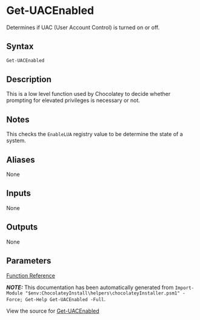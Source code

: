 ﻿---
Title: Get-UACEnabled
Description: Information on Get-UACEnabled function
RedirectFrom: docs/helpers-get-uacenabled
ShowInNavbar: false
ShowInSidebar: false
---

# Get-UACEnabled

<!-- This documentation is automatically generated from https://github.com/chocolatey/choco/tree/stable/src/chocolatey.resources/helpers/functions/Get-UACEnabled.ps1 using https://github.com/chocolatey/choco/tree/stable/GenerateDocs.ps1. Contributions are welcome at the original location(s). -->

Determines if UAC (User Account Control) is turned on or off.

## Syntax

~~~powershell
Get-UACEnabled
~~~

## Description

This is a low level function used by Chocolatey to decide whether
prompting for elevated privileges is necessary or not.

## Notes

This checks the `EnableLUA` registry value to be determine the state of
a system.

## Aliases

None

## Inputs

None

## Outputs

None

## Parameters




[Function Reference](./creating-packages/helpers/reference)

***NOTE:*** This documentation has been automatically generated from `Import-Module "$env:ChocolateyInstall\helpers\chocolateyInstaller.psm1" -Force; Get-Help Get-UACEnabled -Full`.

View the source for [Get-UACEnabled](https://github.com/chocolatey/choco/tree/stable/src/chocolatey.resources/helpers/functions/Get-UACEnabled.ps1)
